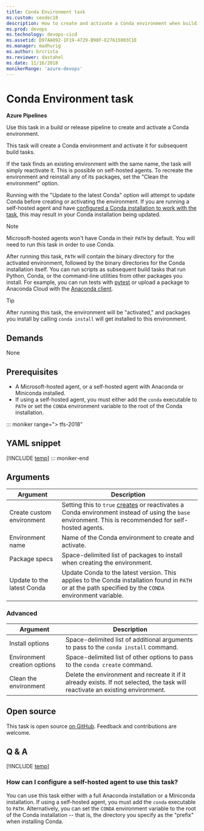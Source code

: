 ```yaml
---
title: Conda Environment task
ms.custom: seodec18
description: How to create and activate a Conda environment when building code in Azure Pipelines and TFS
ms.prod: devops
ms.technology: devops-cicd
ms.assetid: D97AA092-1F19-4729-B98F-E27615003C1E
ms.manager: madhurig
ms.author: brcrista
ms.reviewer: dastahel
ms.date: 11/16/2018
monikerRange: 'azure-devops'
---
```


# Conda Environment task

**Azure Pipelines**

Use this task in a build or release pipeline to create and activate a Conda environment.

This task will create a Conda environment and activate it for subsequent build tasks.

If the task finds an existing environment with the same name, the task will simply reactivate it. This is possible on self-hosted agents. To recreate the environment and reinstall any of its packages, set the "Clean the environment" option.

Running with the "Update to the latest Conda" option will attempt to update Conda before creating or activating the environment.
If you are running a self-hosted agent and have [configured a Conda installation to work with the task](#agent-config), this may result in your Conda installation being updated.

> [!NOTE]
> Microsoft-hosted agents won't have Conda in their `PATH` by default. You will need to run this task in order to use Conda.

After running this task, `PATH` will contain the binary directory for the activated environment, followed by the binary directories for the Conda installation itself.
You can run scripts as subsequent build tasks that run Python, Conda, or the command-line utilities from other packages you install.
For example, you can run tests with [pytest](https://docs.pytest.org/en/latest/) or upload a package to Anaconda Cloud with the [Anaconda client](https://github.com/Anaconda-Platform/anaconda-client).

> [!TIP]
> After running this task, the environment will be "activated," and packages you install by calling `conda install` will get installed to this environment.

## Demands

None

## Prerequisites
* A Microsoft-hosted agent, or a self-hosted agent with Anaconda or Miniconda installed.
* If using a self-hosted agent, you must either add the `conda` executable to `PATH` or set the `CONDA` environment variable to the root of the Conda installation.

::: moniker range="> tfs-2018"
## YAML snippet
[!INCLUDE [temp](../_shared/yaml/CondaEnvironmentV1.md)]
::: moniker-end

## Arguments

| Argument | Description |
|----------|-------------|
| Create custom environment | Setting this to `true` [creates](https://conda.io/docs/commands/conda-create.html) or reactivates a Conda environment instead of using the `base` environment. This is recommended for self-hosted agents. |
| Environment name | Name of the Conda environment to create and activate. |
| Package specs | Space-delimited list of packages to install when creating the environment. |
| Update to the latest Conda | Update Conda to the latest version. This applies to the Conda installation found in `PATH` or at the path specified by the `CONDA` environment variable. |

### Advanced
| Argument | Description |
|----------|-------------|
| Install options | Space-delimited list of additional arguments to pass to the `conda install` command. |
| Environment creation options | Space-delimited list of other options to pass to the `conda create` command. |
| Clean the environment | Delete the environment and recreate it if it already exists. If not selected, the task will reactivate an existing environment. |

## Open source

This task is open source [on GitHub](https://github.com/Microsoft/azure-pipelines-tasks). Feedback and contributions are welcome.

## Q & A
<!-- BEGINSECTION class="md-qanda" -->

[!INCLUDE [temp](../../_shared/qa-agents.md)]

<a name="agent-config"></a>

### How can I configure a self-hosted agent to use this task?

You can use this task either with a full Anaconda installation or a Miniconda installation.
If using a self-hosted agent, you must add the `conda` executable to `PATH`.
Alternatively, you can set the `CONDA` environment variable to the root of the Conda installation -- that is, the directory you specify as the "prefix" when installing Conda.

<!-- ENDSECTION -->
